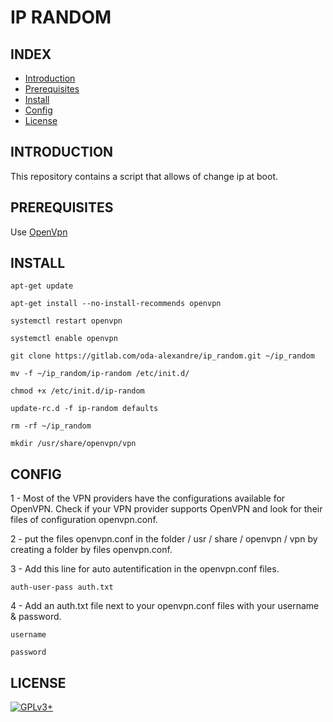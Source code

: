 # IP RANDOM

## INDEX

- [Introduction](#INTRODUCTION)
- [Prerequisites](#PREREQUISITESITES)
- [Install](#INSTALL)
- [Config](#CONFIG)
- [License](#LICENSE)

## INTRODUCTION

This repository contains a script that allows of change ip at boot.

## PREREQUISITES

Use [OpenVpn](https://openvpn.net)

## INSTALL

```apt-get update```

```apt-get install --no-install-recommends openvpn```

```systemctl restart openvpn```

```systemctl enable openvpn```

```git clone https://gitlab.com/oda-alexandre/ip_random.git ~/ip_random```

```mv -f ~/ip_random/ip-random /etc/init.d/```

```chmod +x /etc/init.d/ip-random```

```update-rc.d -f ip-random defaults```

```rm -rf ~/ip_random```

```mkdir /usr/share/openvpn/vpn```

## CONFIG

1 - Most of the VPN providers have the configurations available for OpenVPN. Check if your VPN provider supports OpenVPN and look for their files of configuration openvpn.conf.

2 - put the files openvpn.conf in the folder / usr / share / openvpn / vpn by creating a folder by files openvpn.conf.

3 - Add this line for auto autentification in the openvpn.conf files.

```auth-user-pass auth.txt```

4 - Add an auth.txt file next to your openvpn.conf files with your username & password.

```username```

```password```

## LICENSE

[![GPLv3+](http://gplv3.fsf.org/gplv3-127x51.png)](https://gitlab.com/oda-alexandre/ip_random/blob/master/LICENSE)
